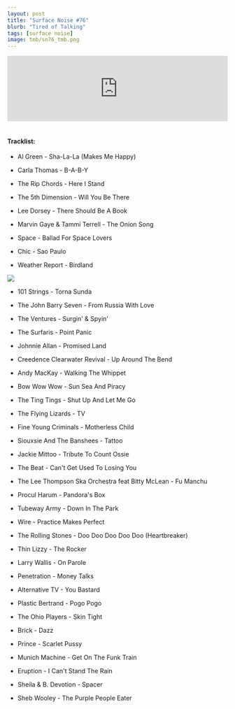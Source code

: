 ```yaml
---
layout: post
title: "Surface Noise #76"
blurb: "Tired of Talking"
tags: [surface noise]
image: tmb/sn76_tmb.png
---
```


<iframe scrolling="no" id="hearthis_at_track_4406405" width="100%" height="150" src="https://app.hearthis.at/embed/4406405/transparent_black/?hcolor=&color=&style=2&block_size=2&block_space=1&background=1&waveform=0&cover=0&autoplay=0&css=" frameborder="0" allowtransparency allow="autoplay"><p>Listen to <a href="https://hearthis.at/zerocc/surface-noise-76-20220/" target="_blank">Surface Noise #76 (20/2/20)</a> <span>by</span><a href="https://hearthis.at/zerocc/" target="_blank" > Zero</a> <span>on</span> <a href="https://hearthis.at/" target="_blank">hearthis.at</a></p></iframe>
&nbsp;

#### Tracklist:

- Al Green - Sha-La-La (Makes Me Happy)
- Carla Thomas - B-A-B-Y
- The Rip Chords - Here I Stand

- The 5th Dimension - Will You Be There
- Lee Dorsey - There Should Be A Book
- Marvin Gaye & Tammi Terrell - The Onion Song

- Space - Ballad For Space Lovers
- Chic - Sao Paulo
- Weather Report - Birdland

![](https://lh3.googleusercontent.com/hYFX66ijynLLpiUljPVpDtJaMrtdQTRKU7d8A5qDqcKgZXTEUWH86lix6_caHSfupaM0FTk_cz1BunriMB8Z3c8qB08hTZHNom-ho0CHzfA0IY0P9B50ccH_-XwXu-kD2mq22oDcW4633ceEmmA-XTo77hjZfZAKwDqASDK4v7l9RsntmjQfhFr5ej6EnDIEoJnaY1tEjv5Kmdhc1achDcDfrTdAqeDqT55wZLVhkPuGclOMf6G9KdUgJ-breKAhP6Soo_gZr9sirvsrsSYhSle5C1KGW0IQcbg5rqbwyCxFlHFEm360qHTJIZjWHx1pErDW6s7hGNv8OGf0TFdyR9_HdM_3tLZg8GFTFqeFa1wasx4usbj3OHtDjMBJiYV4Vo49pwgOWNgSPJr3zwDwt5H-0yHatT42gk0SAekHXvJH4T9JTiyQ4JqbYNeUXeeIUosGogpgoHKHjuTZnoGIqoNIAkZKI1e4UE-1Gc1BfFVkbyZFPyzjNHv6n_f0aJkOkKpkRh8wMFRIJXNAjnpodFqyt5Zh4W54KMtaa2wWavX-nnwCxI3DgrOBtqOe4gpiZWBi9okjZv1d_O9Xq0N_hQkyPyq8Y5hA6nvxiPxOKwMnKA8Ejas0SfIU0ra-NgvOcB4nIXESASau40j21RZeqTiw3hTtGmxVqzicILZT_LKQsSA=w599-h601-no)

- 101 Strings - Torna Sunda
- The John Barry Seven - From Russia With Love
- The Ventures - Surgin' & Spyin'

- The Surfaris - Point Panic
- Johnnie Allan - Promised Land
- Creedence Clearwater Revival - Up Around The Bend

- Andy MacKay - Walking The Whippet
- Bow Wow Wow - Sun Sea And Piracy
- The Ting Tings - Shut Up And Let Me Go

- The Flying Lizards - TV
- Fine Young Criminals - Motherless Child
- Siouxsie And The Banshees - Tattoo

- Jackie Mittoo - Tribute To Count Ossie
- The Beat - Can't Get Used To Losing You
- The Lee Thompson Ska Orchestra feat Bitty McLean  - Fu Manchu

- Procul Harum - Pandora's Box
- Tubeway Army - Down In The Park
- Wire - Practice Makes Perfect

- The Rolling Stones - Doo Doo Doo Doo Doo (Heartbreaker)
- Thin Lizzy - The Rocker
- Larry Wallis - On Parole

- Penetration - Money Talks
- Alternative TV - You Bastard
- Plastic Bertrand - Pogo Pogo

- The Ohio Players - Skin Tight
- Brick - Dazz
- Prince - Scarlet Pussy
- Munich Machine - Get On The Funk Train
- Eruption - I Can't Stand The Rain
- Sheila & B. Devotion - Spacer 

- Sheb Wooley - The Purple People Eater
